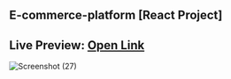## E-commerce-platform [React Project]

## Live Preview: [Open Link](https://github.com/maheshsangeet/E-commerce-platform/)


![Screenshot (27)](https://user-images.githubusercontent.com/74812363/131220092-7b357cac-9f49-4497-a4b8-e7800fa6ddfb.png)






